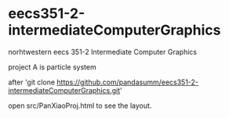 # eecs351-2-intermediateComputerGraphics
norhtwestern eecs 351-2 Intermediate Computer Graphics

project A is particle system

after 'git clone https://github.com/pandasumm/eecs351-2-intermediateComputerGraphics.git'

open src/PanXiaoProj.html to see the layout.
